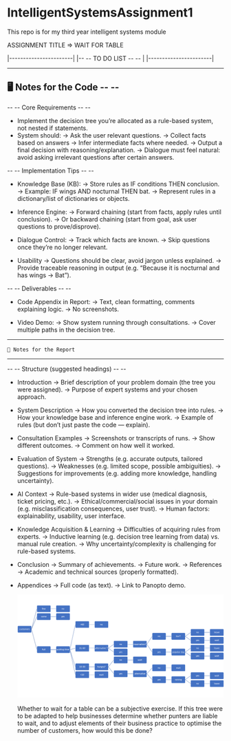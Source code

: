 # IntelligentSystemsAssignment1
This repo is for my third year intelligent systems module 

ASSIGNMENT TITLE => WAIT FOR TABLE

|-----------------------|
|-- -- TO DO LIST -- -- |
|-----------------------|


--------------------------------
🖥️ Notes for the Code -- --
--------------------------------
-- -- Core Requirements -- --
- Implement the decision tree you’re allocated as a rule-based system, not nested if statements.
- System should:
    ->    Ask the user relevant questions.
    ->    Collect facts based on answers
    ->    Infer intermediate facts where needed.
    ->    Output a final decision with reasoning/explanation.
    ->    Dialogue must feel natural: avoid asking irrelevant questions after certain answers.

-- -- Implementation Tips -- --

- Knowledge Base (KB):
    ->    Store rules as IF conditions THEN conclusion.
    ->    Example: IF wings AND nocturnal THEN bat.
    ->    Represent rules in a dictionary/list of dictionaries or objects.

- Inference Engine:
    ->    Forward chaining (start from facts, apply rules until conclusion).
    ->    Or backward chaining (start from goal, ask user questions to prove/disprove).

- Dialogue Control:
    ->    Track which facts are known.
    ->    Skip questions once they’re no longer relevant.

- Usability
    ->    Questions should be clear, avoid jargon unless explained.
    ->    Provide traceable reasoning in output (e.g. “Because      it is nocturnal and has wings → Bat”).

-- -- Deliverables -- --

- Code Appendix in Report:
    ->    Text, clean formatting, comments explaining logic.
    ->    No screenshots.

- Video Demo:
    ->    Show system running through consultations.
    ->    Cover multiple paths in the decision tree.


-----------------------------------------
    📑 Notes for the Report
-----------------------------------------
-- -- Structure (suggested headings) -- --

- Introduction
    ->    Brief description of your problem domain (the tree you were assigned).
    ->    Purpose of expert systems and your chosen approach.

- System Description
    ->    How you converted the decision tree into rules.
    ->    How your knowledge base and inference engine work.
    ->    Example of rules (but don’t just paste the code — explain).

- Consultation Examples
    ->    Screenshots or transcripts of runs.
    ->    Show different outcomes.
    ->    Comment on how well it worked.

- Evaluation of System
    ->    Strengths (e.g. accurate outputs, tailored questions).
    ->    Weaknesses (e.g. limited scope, possible ambiguities).
    ->    Suggestions for improvements (e.g. adding more knowledge, handling uncertainty).

- AI Context
    ->    Rule-based systems in wider use (medical diagnosis, ticket pricing, etc.).
    ->    Ethical/commercial/social issues in your domain (e.g. misclassification consequences, user trust).
    ->    Human factors: explainability, usability, user interface.

- Knowledge Acquisition & Learning
    ->    Difficulties of acquiring rules from experts.
    ->    Inductive learning (e.g. decision tree learning from data) vs. manual rule creation.
    ->    Why uncertainty/complexity is challenging for rule-based systems.

- Conclusion
    ->    Summary of achievements.
    ->    Future work.
    ->    References
    ->    Academic and technical sources (properly formatted).

- Appendices
    ->    Full code (as text).
    ->    Link to Panopto demo.

    ![alt text](image.png)

    Whether to wait for a table can be a subjective exercise.  If this tree were to be adapted to help businesses determine whether punters are liable to wait, and to adjust elements of their business practice to optimise the number of customers, how would this be done?